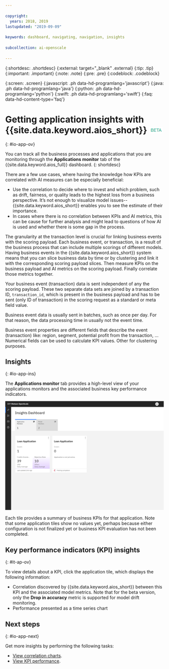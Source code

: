 ```yaml
---

copyright:
  years: 2018, 2019
lastupdated: "2019-09-09"

keywords: dashboard, navigating, navigation, insights

subcollection: ai-openscale

---
```


{:shortdesc: .shortdesc}
{:external: target="_blank" .external}
{:tip: .tip}
{:important: .important}
{:note: .note}
{:pre: .pre}
{:codeblock: .codeblock}

{:screen: .screen}
{:javascript: .ph data-hd-programlang='javascript'}
{:java: .ph data-hd-programlang='java'}
{:python: .ph data-hd-programlang='python'}
{:swift: .ph data-hd-programlang='swift'}
{:faq: data-hd-content-type='faq'}

# Getting application insights with {{site.data.keyword.aios_short}} ![beta tag](images/beta.png)
{: #io-app-ov}

You can track all the business processes and applications that you are monitoring through the **Applications monitor** tab of the {{site.data.keyword.aios_full}} dashboard.
{: shortdesc}

There are a few use cases, where having the knowledge how KPIs are correlated with AI measures can be especially beneficial:

- Use the correlation to decide where to invest and which problem, such as drift, fairness, or quality leads to the highest loss from a business perspective. It’s not enough to visualize model issues--{{site.data.keyword.aios_short}} enables you to see the estimate of their importance.
- In cases where there is no correlation between KPIs and AI metrics, this can be cause for further analysis and might lead to questions of how AI is used and whether there is some gap in the process.

The granularity at the transaction level is crucial for linking business events with the scoring payload. Each business event, or transaction, is a result of the business process that can include multiple scorings of different models. Having business events in the {{site.data.keyword.aios_short}} system means that you can slice business data by time or by clustering and link it with the corresponding scoring payload slices. Then measure KPIs on the business payload and AI metrics on the scoring payload. Finally correlate those metrics together.

Your business event (transaction) data is sent independent of any the scoring payload. These two separate data sets are joined by a transaction ID, `transaction_id`, which is present in the business payload and has to be sent (only ID of transaction) in the scoring request as a standard or meta field value.

Business event data is usually sent in batches, such as once per day. For that reason, the data processing time in usually not the event time.

Business event properties are different fields that describe the event (transaction) like: region, segment, potential profit from the transaction, … Numerical fields can be used to calculate KPI values. Other for clustering purposes.


## Insights
{: #io-app-ins}

The **Applications monitor** tab provides a high-level view of your applications monitors and the associated business key performance indicators.

  ![Insight dashboard](images/wos-insight-apps-dashboard.png)

Each tile provides a summary of business KPIs for that application. Note that some application tiles show no values yet, perhaps because either configuration is not finalized yet or business KPI evaluation has not been completed.

## Key performance indicators (KPI) insights
{: #it-ap-ov}

To view details about a KPI, click the application tile, which displays the following information:

- Correlation discovered by {{site.data.keyword.aios_short}} between this KPI and the associated model metrics. Note that for the beta version, only the **Drop in accuracy** metric is supported for model drift monitoring.
- Performance presented as a time series chart

## Next steps
{: #io-app-next}

Get more insights by performing the following tasks:

- [View correlation charts](/docs/services/ai-openscale?topic=ai-openscale-app-perform-vdet).
- [View KPI performance](/docs/services/ai-openscale?topic=ai-openscale-it-appkpi-vdet).


